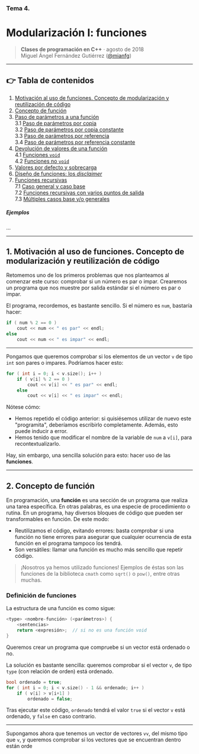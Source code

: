 ### Tema 4.  
# Modularización I: funciones

> **Clases de programación en C++** · agosto de 2018  
> Miguel Ángel Fernández Gutiérrez ([@mianfg](https://mianfg.bloomgogo.com))

- - -

## 👉 Tabla de contenidos

1. [Motivación al uso de funciones. Concepto de modularización y reutilización de código](#)
2. [Concepto de función](#)
3. [Paso de parámetros a una función](#)  
    3.1 [Paso de parámetros por copia](#)  
    3.2 [Paso de parámetros por copia constante](#)  
    3.3 [Paso de parámetros por referencia](#)  
    3.4 [Paso de parámetros por referencia constante](#)  
4. [Devolución de valores de una función](#)  
    4.1 [Funciones `void`](#)  
    4.2 [Funciones no `void`](#)  
5. [Valores por defecto y sobrecarga](#)  
6. [Diseño de funciones: los _disclaimer_](#)  
7. [Funciones recursivas](#)  
    7.1 [Caso general y caso base](#)  
    7.2 [Funciones recursivas con varios puntos de salida](#)  
    7.3 [Múltiples casos base y/o generales](#)

##### Ejemplos

...

- - -

## 1. Motivación al uso de funciones. Concepto de modularización y reutilización de código

Retomemos uno de los primeros problemas que nos planteamos al comenzar este curso: comprobar si un número es par o impar. Crearemos un programa que nos muestre por salida estándar si el número es par o impar.

El programa, recordemos, es bastante sencillo. Si el número es `num`, bastaría hacer:

~~~ c++
if ( num % 2 == 0 )
    cout << num << " es par" << endl;
else
    cout << num << " es impar" << endl;
~~~

- - -

Pongamos que queremos comprobar si los elementos de un vector `v` de tipo `int` son pares o impares. Podríamos hacer esto:

~~~ c++
for ( int i = 0; i < v.size(); i++ )
    if ( v[i] % 2 == 0 )
        cout << v[i] << " es par" << endl;
    else
        cout << v[i] << " es impar" << endl;
~~~

Nótese cómo:

* Hemos repetido el código anterior: si quisiésemos utilizar de nuevo este "programita", deberíamos escribirlo completamente. Además, esto puede inducir a error.
* Hemos tenido que modificar el nombre de la variable de `num` a `v[i]`, para recontextualizarlo.

Hay, sin embargo, una sencilla solución para esto: hacer uso de las **funciones**.

- - -

## 2. Concepto de función

En programación, una **función** es una sección de un programa que realiza una tarea específica. En otras palabras, es una especie de procedimiento o rutina. En un programa, hay diversos bloques de código que pueden ser transformables en función. De este modo:

* Reutilizamos el código, evitando errores: basta comprobar si una función no tiene errores para asegurar que cualquier ocurrencia de esta función en el programa tampoco los tendrá.
* Son versátiles: llamar una función es mucho más sencillo que repetir código.

> ¡Nosotros ya hemos utilizado funciones! Ejemplos de éstas son las funciones de la biblioteca `cmath` como `sqrt()` o `pow()`, entre otras muchas.

### Definición de funciones

La estructura de una función es como sigue:

~~~ c++
<type> <nombre-función> (<parámetros>) {
    <sentencias>
    return <expresión>;  // si no es una función void
}
~~~


Queremos crear un programa que compruebe si un vector está ordenado o no.

La solución es bastante sencilla: queremos comprobar si el vector `v`, de tipo `type` (con relación de orden) está ordenado.

~~~ c++
bool ordenado = true;
for ( int i = 0; i < v.size() - 1 && ordenado; i++ )
    if ( v[i] > v[i+1] )
        ordenado = false;
~~~

Tras ejecutar este código, `ordenado` tendrá el valor `true` si el vector `v` está ordenado, y `false` en caso contrario.

- - -

Supongamos ahora que tenemos un vector de vectores `vv`, del mismo tipo que `v`, y queremos comprobar si los vectores que se encuentran dentro están orde
